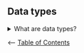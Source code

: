 ## Data types

<details>
  <summary>What are data types?</summary>
В Javascript существует восемь основных типов данных:   

### Примитивы:
- `string`  
- `number` 
- `bigint`
- `boolean`
- `null` (значения нет)
- `undefined` (значение не было присвоено)
- `object`
- `symbol` (предназначен для создания уникальных идентификаторов в объектах)

Кроме основных чисел, существуют специальные числовые значения: 
  - `Infinity` (математическая бесконечность больше любого числа) 
  - `NaN` (означает вычислительную ошибку неправильной, или неопределённой математической операции)
  - `BigInt` (предназначен для работы с большими числами произвольной длины. Для назначения этого типа, необходимо 
    добавить в 
    конце числа `n`)
</details>

<– [Table of Contents](./README.md/#table-of-contents)
